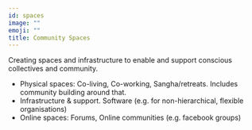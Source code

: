 ```yaml
---
id: spaces
image: ""
emoji: ""
title: Community Spaces
---
```


Creating spaces and infrastructure to enable and support conscious collectives and community.

* Physical spaces: Co-living, Co-working, Sangha/retreats. Includes community building around that.
* Infrastructure & support. Software (e.g. for non-hierarchical, flexible organisations)
* Online spaces: Forums, Online communities (e.g. facebook groups)
